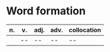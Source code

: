 # Word formation

| n. | v. | adj. | adv. | collocation |
| -- |  -- |  -- |  -- |  -- |
|  |  -- |  -- |  -- |  -- | 
